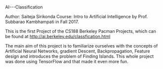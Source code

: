 AI---Classification

Author: Saiteja Sirikonda
Course: Intro to Artificial Intelligence by Prof. Subbarao Kambhampati in Fall 2017.

This is the first Project of the CS188 Berkeley Pacman Projects, which can be found at http://ai.berkeley.edu/classfication.html

The main aim of this project is to familiarize ourselves with the concepts of Artificial Neural Networks, gradient Descent, Backpropagation, Feature design and introduces the problem of Finding Islands. This whole project was done using TensorFlow and that made it even more fun.
